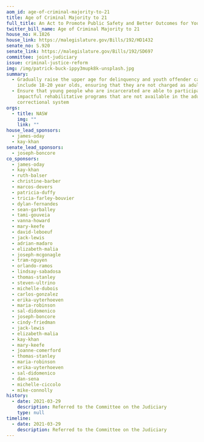```yaml
---
aom_id: age-of-criminal-majority-to-21
title: Age of Criminal Majority to 21
full_title: An Act to Promote Public Safety and Better Outcomes for Young Adults
twitter_bill_name: Age of Criminal Majority to 21
house_no: H.1826
house_link: https://malegislature.gov/Bills/192/HD1432
senate_no: S.920
senate_link: https://malegislature.gov/Bills/192/SD697
committee: joint-judiciary
issue: criminal-justice-reform
img: /img/patrick-buck-ippy3mupk8k-unsplash.jpg
summary:
  - Gradually raise the upper age for delinquency and youth offender cases to
    include 18-20 year olds, ensuring that they are not charged as adults
  - Ensure that young people who are incarcerated are able to participate in
    impactful rehabilitative programs that are not available in the adult
    correctional system
orgs:
  - title: NASW
    img: ""
    link: ""
house_lead_sponsors:
  - james-oday
  - kay-khan
senate_lead_sponsors:
  - joseph-boncore
co_sponsors:
  - james-oday
  - kay-khan
  - ruth-balser
  - christine-barber
  - marcos-devers
  - patricia-duffy
  - tricia-farley-bouvier
  - dylan-fernandes
  - sean-garballey
  - tami-gouveia
  - vanna-howard
  - mary-keefe
  - david-leboeuf
  - jack-lewis
  - adrian-madaro
  - elizabeth-malia
  - joseph-mcgonagle
  - tram-nguyen
  - orlando-ramos
  - lindsay-sabadosa
  - thomas-stanley
  - steven-ultrino
  - michelle-dubois
  - carlos-gonzalez
  - erika-uyterhoeven
  - maria-robinson
  - sal-didomenico
  - joseph-boncore
  - cindy-friedman
  - jack-lewis
  - elizabeth-malia
  - kay-khan
  - mary-keefe
  - joanne-comerford
  - thomas-stanley
  - maria-robinson
  - erika-uyterhoeven
  - sal-didomenico
  - dan-sena
  - michelle-ciccolo
  - mike-connolly
history:
  - date: 2021-03-29
    description: Referred to the Committee on the Judiciary
    type: null
timeline:
  - date: 2021-03-29
    description: Referred to the Committee on the Judiciary
---
```

